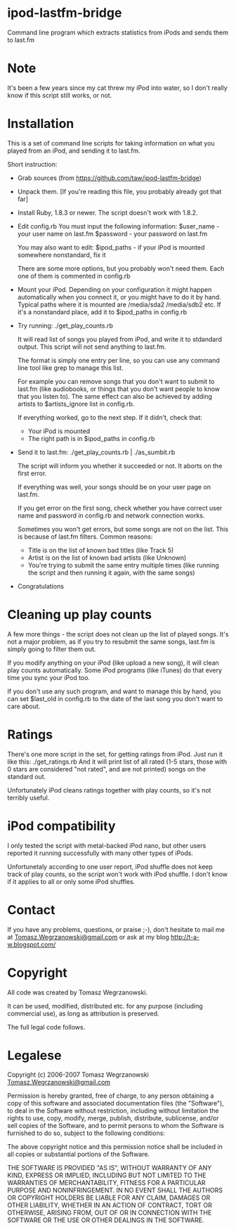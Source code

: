 ipod-lastfm-bridge
==================

Command line program which extracts statistics from iPods and sends them to last.fm

Note
====

It's been a few years since my cat threw my iPod into water,
so I don't really know if this script still works, or not. 

Installation
============

This is a set of command line scripts for taking information on
what you played from an iPod, and sending it to last.fm.

Short instruction:
* Grab sources (from https://github.com/taw/ipod-lastfm-bridge)
* Unpack them. [If you're reading this file, you probably already got that far]

* Install Ruby, 1.8.3 or newer. The script doesn't work with 1.8.2.

* Edit config.rb
  You must input the following information:
  $user_name - your user name on last.fm
  $password  - your password on last.fm
  
  You may also want to edit:
  $ipod_paths - if your iPod is mounted somewhere nonstandard, fix it
  
  There are some more options, but you probably won't need them.
  Each one of them is commented in config.rb

* Mount your iPod. Depending on your configuration it might happen
  automatically when you connect it, or you might have to do it by hand.
  Typical paths where it is mounted are /media/sda2 /media/sdb2 etc.
  If it's a nonstandard place, add it to $ipod_paths in config.rb

* Try running:
  ./get_play_counts.rb

  It will read list of songs you played from iPod, and
  write it to stdandard output. This script will not send anything to last.fm.

  The format is simply one entry per line, so you can use any command
  line tool like grep to manage this list. 

  For example you can remove songs that you don't want to submit to last.fm
  (like audiobooks, or things that you don't want people to know that you listen to).
  The same effect can also be achieved by adding artists to $artists_ignore
  list in config.rb.
  
  If everything worked, go to the next step. If it didn't, check that:
  * Your iPod is mounted
  * The right path is in $ipod_paths in config.rb
  
* Send it to last.fm:
  ./get_play_counts.rb | ./as_sumbit.rb
  
  The script will inform you whether it succeeded or not.
  It aborts on the first error.
  
  If everything was well, your songs should be on your user page on last.fm.
  
  If you get error on the first song, check whether you have correct
  user name and password in config.rb and network connection works.

  Sometimes you won't get errors, but some songs are not on the list.
  This is because of last.fm filters.
  Common reasons:
  * Title is on the list of known bad titles (like Track 5)
  * Artist is on the list of known bad artists (like Unknown)
  * You're trying to submit the same entry multiple times
    (like running the script and then running it again, with the same songs)

* Congratulations

Cleaning up play counts
=======================

A few more things - the script does not clean up the list of played songs.
It's not a major problem, as if you try to resubmit the same songs,
last.fm is simply going to filter them out.

If you modify anything on your iPod (like upload a new song),
it will clean play counts automatically. Some iPod programs (like iTunes)
do that every time you sync your iPod too.

If you don't use any such program, and want to manage this by hand,
you can set $last_old in config.rb to the date of the last song
you don't want to care about.

Ratings
=======

There's one more script in the set, for getting ratings from iPod.
Just run it like this:
  ./get_ratings.rb
And it will print list of all rated (1-5 stars, those with 0 stars are considered
"not rated", and are not printed) songs on the standard out.

Unfortunately iPod cleans ratings together with play counts,
so it's not terribly useful.

iPod compatibility
==================

I only tested the script with metal-backed iPod nano, but other
users reported it running successfully with many other types of iPods.

Unfortunetaly according to one user report, iPod shuffle does not keep
track of play counts, so the script won't work with iPod shuffle.
I don't know if it applies to all or only some iPod shuffles.

Contact
=======

If you have any problems, questions, or praise ;-),
don't hesitate to mail me at Tomasz.Wegrzanowski@gmail.com
or ask at my blog http://t-a-w.blogspot.com/

Copyright
=========

All code was created by Tomasz Wegrzanowski.

It can be used, modified, distributed etc. for any purpose (including
commercial use), as long as attribution is preserved.

The full legal code follows.

Legalese
========

Copyright (c) 2006-2007 Tomasz Wegrzanowski <Tomasz.Wegrzanowski@gmail.com>

Permission is hereby granted, free of charge, to any person
obtaining a copy of this software and associated documentation
files (the "Software"), to deal in the Software without
restriction, including without limitation the rights to use,
copy, modify, merge, publish, distribute, sublicense, and/or sell
copies of the Software, and to permit persons to whom the
Software is furnished to do so, subject to the following
conditions:

The above copyright notice and this permission notice shall be
included in all copies or substantial portions of the Software.

THE SOFTWARE IS PROVIDED "AS IS", WITHOUT WARRANTY OF ANY KIND,
EXPRESS OR IMPLIED, INCLUDING BUT NOT LIMITED TO THE WARRANTIES
OF MERCHANTABILITY, FITNESS FOR A PARTICULAR PURPOSE AND
NONINFRINGEMENT. IN NO EVENT SHALL THE AUTHORS OR COPYRIGHT
HOLDERS BE LIABLE FOR ANY CLAIM, DAMAGES OR OTHER LIABILITY,
WHETHER IN AN ACTION OF CONTRACT, TORT OR OTHERWISE, ARISING
FROM, OUT OF OR IN CONNECTION WITH THE SOFTWARE OR THE USE OR
OTHER DEALINGS IN THE SOFTWARE.
